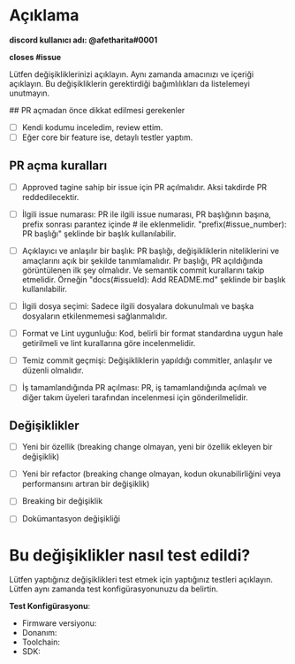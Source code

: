 
# Açıklama



**discord kullanıcı adı: @afetharita#0001**


**closes #issue**



Lütfen değişikliklerinizi açıklayın. Aynı zamanda amacınızı ve içeriği açıklayın. Bu değişikliklerin gerektirdiği bağımlılıkları da listelemeyi unutmayın.


## PR açmadan önce dikkat edilmesi gerekenler
- [ ] Kendi kodumu inceledim, review ettim.
- [ ] Eğer core bir feature ise, detaylı testler yaptım.

## PR açma kuralları
- [ ] Approved tagine sahip bir issue için PR açılmalıdır. Aksi takdirde PR reddedilecektir.
- [ ] İlgili issue numarası: PR ile ilgili issue numarası, PR başlığının başına, prefix sonrası parantez içinde # ile eklenmelidir. "prefix(#issue_number): PR başlığı" şeklinde bir başlık kullanılabilir.
- [ ] Açıklayıcı ve anlaşılır bir başlık: PR başlığı, değişikliklerin niteliklerini ve amaçlarını açık bir şekilde tanımlamalıdır. Pr başlığı, PR açıldığında görüntülenen ilk şey olmalıdır. Ve semantik commit kurallarını takip etmelidir. Örneğin "docs(#issueId): Add README.md" şeklinde bir başlık kullanılabilir. 
- [ ] İlgili dosya seçimi: Sadece ilgili dosyalara dokunulmalı ve başka dosyaların etkilenmemesi sağlanmalıdır.
- [ ] Format ve Lint uygunluğu: Kod, belirli bir format standardına uygun hale getirilmeli ve lint kurallarına göre incelenmelidir.
- [ ] Temiz commit geçmişi: Değişikliklerin yapıldığı commitler, anlaşılır ve düzenli olmalıdır.
- [ ] İş tamamlandığında PR açılması: PR, iş tamamlandığında açılmalı ve diğer takım üyeleri tarafından incelenmesi için gönderilmelidir.



## Değişiklikler

- [ ] Yeni bir özellik (breaking change olmayan, yeni bir özellik ekleyen bir değişiklik)
- [ ] Yeni bir refactor (breaking change olmayan, kodun okunabilirliğini veya performansını artıran bir değişiklik)
- [ ] Breaking bir değişiklik 
- [ ] Dokümantasyon değişikliği


# Bu değişiklikler nasıl test edildi?

Lütfen yaptığınız değişiklikleri test etmek için yaptığınız testleri açıklayın. Lütfen aynı zamanda test konfigürasyonunuzu da belirtin.


**Test Konfigürasyonu**:

* Firmware versiyonu:
* Donanım:
* Toolchain:
* SDK:

